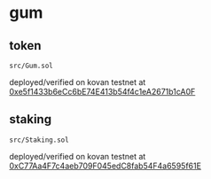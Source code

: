 # gum

## token

`src/Gum.sol`

deployed/verified on kovan testnet at [0xe5f1433b6eCc6bE74E413b54f4c1eA2671b1cA0F](https://kovan.etherscan.io/address/0xe5f1433b6ecc6be74e413b54f4c1ea2671b1ca0f#code)

## staking

`src/Staking.sol`

deployed/verified on kovan testnet at [0xC77Aa4F7c4aeb709F045edC8fab54F4a6595f61E](https://kovan.etherscan.io/address/0xc77aa4f7c4aeb709f045edc8fab54f4a6595f61e#code)

